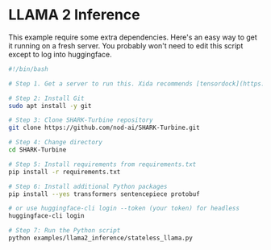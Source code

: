 # LLAMA 2 Inference

This example require some extra dependencies. Here's an easy way to get it running on a fresh server. You probably won't need to edit this script except to log into huggingface.

```bash
#!/bin/bash

# Step 1. Get a server to run this. Xida recommends [tensordock](https://tensordock.com/) for less than $2 an hour.

# Step 2: Install Git
sudo apt install -y git

# Step 3: Clone SHARK-Turbine repository
git clone https://github.com/nod-ai/SHARK-Turbine.git

# Step 4: Change directory
cd SHARK-Turbine

# Step 5: Install requirements from requirements.txt
pip install -r requirements.txt

# Step 6: Install additional Python packages
pip install --yes transformers sentencepiece protobuf

# or use huggingface-cli login --token (your token) for headless
huggingface-cli login

# Step 7: Run the Python script
python examples/llama2_inference/stateless_llama.py

```
